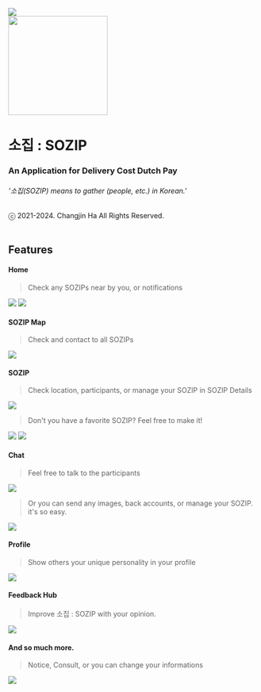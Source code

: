 ![ ](README/mockup.png)<br>
<img width="200" src="./README/ic_logo.png">

# 소집 : SOZIP <br>
### An Application for Delivery Cost Dutch Pay<br>
###### '소집(SOZIP) means to gather (people, etc.) in Korean.'
ⓒ 2021-2024. Changjin Ha All Rights Reserved.<br><br>

## Features<br>
#### Home<br>
> Check any SOZIPs near by you, or notifications <br>

![ ](README/img_home.png)
![ ](README/img_notifications.png)<br>

#### SOZIP Map<br>
> Check and contact to all SOZIPs <br>

![ ](README/img_sozipMap.png)<br>

#### SOZIP<br>
> Check location, participants, or manage your SOZIP in SOZIP Details<br>

![ ](README/img_details.png)<br>

> Don't you have a favorite SOZIP? Feel free to make it!<br>

![ ](README/img_addSOZIP_1.png)
![ ](README/img_addSOZIP_2.png)<br>

#### Chat<br>
> Feel free to talk to the participants <br>

![ ](README/img_chat_1.png)<br>

> Or you can send any images, back accounts, or manage your SOZIP. it's so easy. <br>

![ ](README/img_chat_2.png)<br>

#### Profile<br>
> Show others your unique personality in your profile <br>

![ ](README/img_profile.png)<br>

#### Feedback Hub<br>
> Improve 소집 : SOZIP with your opinion. <br>

![ ](README/img_feedbackHub.png)<br>

#### And so much more.<br>
> Notice, Consult, or you can change your informations <br>

![ ](README/img_more.png)